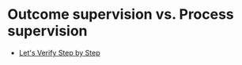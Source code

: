 # Outcome supervision vs. Process supervision
- [Let's Verify Step by Step](https://arxiv.org/pdf/2305.20050)
